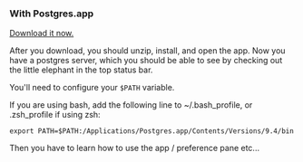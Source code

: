 ### With Postgres.app

[Download it now.](http://postgresapp.com/)

After you download, you should unzip, install, and open the app. Now you have a postgres server, which you should be able to see by checking out the little elephant in the top status bar.

You'll need to configure your `$PATH` variable.

If you are using bash, add the following line to ~/.bash_profile, or .zsh_profile if using zsh:
```
export PATH=$PATH:/Applications/Postgres.app/Contents/Versions/9.4/bin
```

Then you have to learn how to use the app / preference pane etc...
